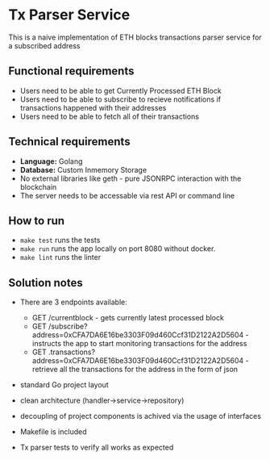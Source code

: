 # Tx Parser Service

This is a naive implementation of ETH blocks transactions parser service for a subscribed address 


## Functional requirements
-   Users need to be able to get Currently Processed ETH Block
-   Users need to be able to subscribe to recieve notifications if transactions happened with their addresses
-   Users need to be able to fetch all of their transactions
  

## Technical requirements
- **Language:** Golang  
- **Database:** Custom Inmemory Storage
- No external libraries like geth - pure JSONRPC interaction with the blockchain
- The server needs to be accessable via rest API or command line

## How to run
- `make test` runs the tests
- `make run` runs the app locally on port 8080 without docker.
- `make lint` runs the linter


## Solution notes
-   There are 3 endpoints available:
    - GET /currentblock - gets currently latest processed block
    - GET /subscribe?address=0xCFA7DA6E16be3303F09d460Ccf31D2122A2D5604 - instructs the app to start monitoring transactions for the address
    - GET .transactions?address=0xCFA7DA6E16be3303F09d460Ccf31D2122A2D5604 - retrieve all the transactions for the address in the form of json


- standard Go project layout
- clean architecture (handler->service->repository)
- decoupling of project components is achived via the usage of interfaces
- Makefile is included
- Tx parser tests to verify all works as expected
